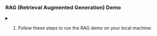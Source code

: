 ### RAG (Retrieval Augmented Generation) Demo

<details>
<summary> 

1. Follow these steps to run the RAG demo on your local machine: 
</summary>

2. Create an example.env to store your API huggingface token as:

_Note: This is a token that you can get from your huggingface account. You need to create an account and get the token from the settings._

```bash
HUGGINGFACEHUB_API_TOKEN= ""
```

3. Create data/ directory to store the pdf files that you want to use for the RAG demo.


4. Create a virtual environment and install the requirements:
```bash
pip install -r requirements.txt
```

5. Download LLM model of your choice locally from the hugging face. For this project following models are recommended as:

- [gemma-2b-it.Q2_K.gguf](https://huggingface.co/asedmammad/gemma-2b-it-GGUF/tree/main)
- [Phi-3-mini-4k-instruct-q4.gguf](https://huggingface.co/microsoft/Phi-3-mini-4k-instruct-gguf/tree/main)
- [mistral-7b-v0.1.Q2_K.gguf](https://huggingface.co/TheBloke/Mistral-7B-v0.1-GGUF/tree/main)


6. Download llama.cpp and compile it using the following command for the GPU support:

For NVIDIA GPU:
```bash
CMAKE_ARGS="-DLLAMA_CUBLAS=on" FORCE_CMAKE=1 pip install llama-cpp-python --no-cache-dir
```

For Apple Metal M1/M2 GPU support:
```bash
CMAKE_ARGS="-DLLAMA_METAL=on"  FORCE_CMAKE=1 pip install llama-cpp-python --no-cache-dir
```
 
</details>